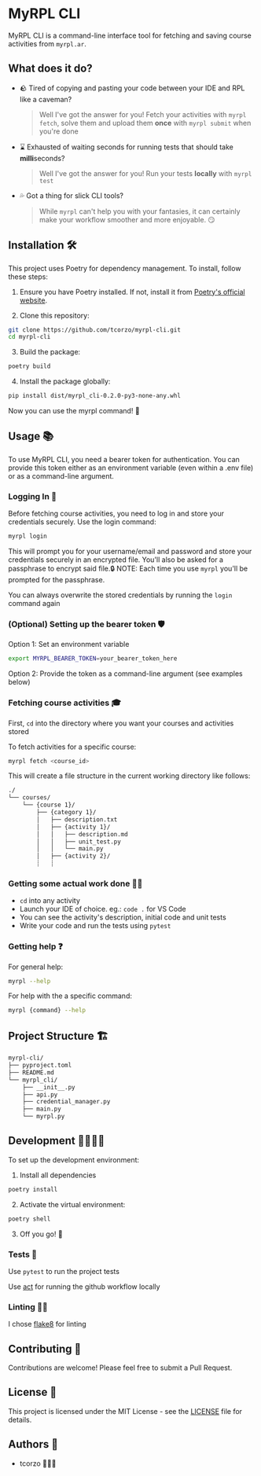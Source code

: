 # MyRPL CLI

MyRPL CLI is a command-line interface tool for fetching and saving course activities from `myrpl.ar`.

## What does it do?

-   🪨 Tired of copying and pasting your code between your IDE and RPL like a caveman?

    > Well I've got the answer for you! Fetch your activities with `myrpl fetch`, solve them and upload them **once** with `myrpl submit` when you're done

-   ⌛ Exhausted of waiting seconds for running tests that should take **milli**seconds?

    > Well I've got the answer for you! Run your tests **locally** with `myrpl test`

-   💦 Got a thing for slick CLI tools?

    > While `myrpl` can't help you with your fantasies, it can certainly make your workflow smoother and more enjoyable. 😏

## Installation 🛠️

This project uses Poetry for dependency management. To install, follow these steps:

1. Ensure you have Poetry installed. If not, install it from [Poetry's official website](https://python-poetry.org/docs/#installation).

2. Clone this repository:

```bash
git clone https://github.com/tcorzo/myrpl-cli.git
cd myrpl-cli
```

3. Build the package:

```bash
poetry build
```

4. Install the package globally:

```bash
pip install dist/myrpl_cli-0.2.0-py3-none-any.whl
```

Now you can use the myrpl command! 🎉

## Usage 📚

To use MyRPL CLI, you need a bearer token for authentication. You can provide this token either as an environment variable (even within a .env file) or as a command-line argument.

### Logging In 🔑

Before fetching course activities, you need to log in and store your credentials securely. Use the login command:

```bash
myrpl login
```

This will prompt you for your username/email and password and store your credentials securely in an encrypted file. You'll also be asked for a passphrase to encrypt said file.🔒 NOTE: Each time you use `myrpl` you'll be prompted for the passphrase.

You can always overwrite the stored credentials by running the `login` command again

### (Optional) Setting up the bearer token 🛡️

Option 1: Set an environment variable

```bash
export MYRPL_BEARER_TOKEN=your_bearer_token_here
```

Option 2: Provide the token as a command-line argument (see examples below)

### Fetching course activities 🎓

First, `cd` into the directory where you want your courses and activities stored

To fetch activities for a specific course:

```bash
myrpl fetch <course_id>
```

This will create a file structure in the current working directory like follows:

```bash
./
└── courses/
    └── {course 1}/
        ├── {category 1}/
        │   ├── description.txt
        │   ├── {activity 1}/
        │   │   ├── description.md
        │   │   ├── unit_test.py
        │   │   └── main.py
        │   ├── {activity 2}/
        ┊   ┊
```

### Getting some actual work done 🧑‍💻

-   `cd` into any activity
-   Launch your IDE of choice. eg.: `code .` for VS Code
-   You can see the activity's description, initial code and unit tests
-   Write your code and run the tests using `pytest`

### Getting help ❓

For general help:

```bash
myrpl --help
```

For help with the a specific command:

```bash
myrpl {command} --help
```

## Project Structure 🏗️

```bash
myrpl-cli/
├── pyproject.toml
├── README.md
└── myrpl_cli/
    ├── __init__.py
    ├── api.py
    ├── credential_manager.py
    ├── main.py
    └── myrpl.py
```

## Development 👩‍💻👨‍💻

To set up the development environment:

1. Install all dependencies

```bash
poetry install
```

2. Activate the virtual environment:

```bash
poetry shell
```

3. Off you go! 🚀

### Tests 🧪

Use `pytest` to run the project tests

Use [act](https://github.com/nektos/act) for running the github workflow locally

### Linting 📝✅

I chose [flake8](https://pypi.org/project/flake8/) for linting

## Contributing 🤝

Contributions are welcome! Please feel free to submit a Pull Request.

## License 📜

This project is licensed under the MIT License - see the [LICENSE](LICENSE) file for details.

## Authors 👥

-   tcorzo 🧑🏾‍🦲
